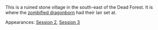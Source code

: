 This is a ruined stone village in the south-east of the Dead Forest. It is where the [zombified dragonborn](NPC's\dragonborn.md) had their lair set at.

Appearances: [Session 2](Session-2-notes), [Session 3](Session-3-notes)
